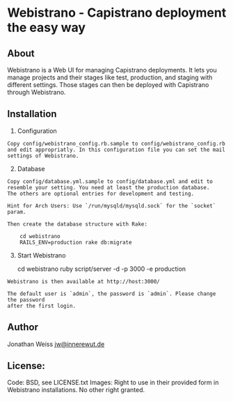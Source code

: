 # Webistrano - Capistrano deployment the easy way


## About
  Webistrano is a Web UI for managing Capistrano deployments.
  It lets you manage projects and their stages like test, production, 
  and staging with different settings. Those stages can then
  be deployed with Capistrano through Webistrano.


## Installation

  1. Configuration
  
    Copy config/webistrano_config.rb.sample to config/webistrano_config.rb
    and edit appropriatly. In this configuration file you can set the mail
    settings of Webistrano.
  
  2. Database
  
    Copy config/database.yml.sample to config/database.yml and edit to
    resemble your setting. You need at least the production database.
    The others are optional entries for development and testing.
 
    Hint for Arch Users: Use `/run/mysqld/mysqld.sock` for the `socket` param.

    Then create the database structure with Rake:
  
        cd webistrano
        RAILS_ENV=production rake db:migrate
  
  3. Start Webistrano  
  
        cd webistrano
        ruby script/server -d -p 3000 -e production
  
    Webistrano is then available at http://host:3000/
  
    The default user is `admin`, the password is `admin`. Please change the password
    after the first login.


## Author
  Jonathan Weiss <jw@innerewut.de>


## License: 
  Code: BSD, see LICENSE.txt
  Images: Right to use in their provided form in Webistrano installations. No other right granted.
